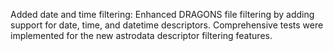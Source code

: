 Added date and time filtering: Enhanced DRAGONS file filtering by adding support for date, time, and datetime descriptors. Comprehensive tests were implemented for the new astrodata descriptor filtering features.